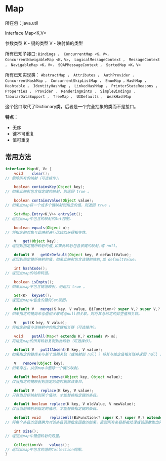 # Map

所在包：java.util

Interface Map<K,V>

参数类型
K - 键的类型
V - 映射值的类型

所有已知子接口:
`Bindings ， ConcurrentMap <K，V>， ConcurrentNavigableMap <K，V>， LogicalMessageContext ， MessageContext ， NavigableMap <K，V>， SOAPMessageContext ， SortedMap <K，V>`

所有已知实现类：
`AbstractMap ， Attributes ， AuthProvider ，ConcurrentHashMap ， ConcurrentSkipListMap ， EnumMap ，HashMap ， Hashtable ， IdentityHashMap ， LinkedHashMap ， PrinterStateReasons ， Properties ， Provider ， RenderingHints ， SimpleBindings ， TabularDataSupport ， TreeMap ， UIDefaults ， WeakHashMap`

这个接口取代了Dictionary类，后者是一个完全抽象的类而不是接口。

**特点：**
- 无序
- 键不可重复
- 值可重复

## 常用方法

```java
interface Map<K, V> {
    void	clear();
// 删除所有的映射（可选操作）。

    boolean	containsKey(Object key);
// 如果此映射包含指定键的映射，则返回 true 。

    boolean	containsValue(Object value);
// 如果此map将一个或多个键映射到指定的值，则返回 true 。

    Set<Map.Entry<K,V>>	entrySet();
// 返回此map中包含的映射的Set视图。

    boolean	equals(Object o);
// 将指定的对象与此映射进行比较以获得相等性。

    V	get(Object key);
// 返回到指定键所映射的值,如果此映射包含该键的映射,或 null。

    default V	getOrDefault(Object key, V defaultValue);
// 返回到指定键所映射的值，如果此映射包含该键的映射,或 defaultValue。

    int	hashCode();
// 返回此map的哈希码值。

    boolean	isEmpty();
// 如果此map不包含键值映射，则返回 true 。

    Set<K>	keySet();
// 返回此map中包含的键的Set视图。

    default V	merge(K key, V value, BiFunction<? super V,? super V,? extends V> remappingFunction);
// 如果指定的键尚未与值相关联或与null相关联，则将其与给定的非空值相关联。

    V	put(K key, V value);
// 将指定的值与该映射中的指定键相关联（可选操作）。

    void	putAll(Map<? extends K,? extends V> m);
// 将指定map的所有映射复制到此映射（可选操作）。

    default V	putIfAbsent(K key, V value);
// 如果指定的键尚未与某个值相关联（或映射到 null ）将其与给定值相关联并返回 null ，否则返回当前值。

    V	remove(Object key);
// 如果存在，从该map中删除一个键的映射。

    default boolean	remove(Object key, Object value);
// 仅当指定的键映射到指定的值时删除该条目。

    default V	replace(K key, V value);
// 只有当目标映射到某个值时，才能替换指定键的条目。

    default boolean	replace(K key, V oldValue, V newValue);
// 仅当当前映射到指定的值时，才能替换指定键的条目。

    default void	replaceAll(BiFunction<? super K,? super V,? extends V> function);
// 将每个条目的值替换为对该条目调用给定函数的结果，直到所有条目都被处理或该函数抛出异常。

    int	size();
// 返回此map中键值映射的数量。

    Collection<V>	values();
// 返回此map中包含的值的Collection视图。
}

```

